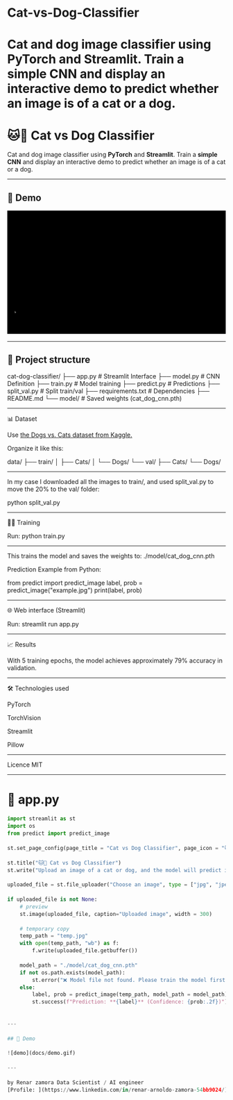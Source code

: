 # Cat-vs-Dog-Classifier
Cat and dog image classifier using **PyTorch** and **Streamlit**. Train a **simple CNN** and display an interactive demo to predict whether an image is of a cat or a dog.
=======
# 🐱🐶 Cat vs Dog Classifier

Cat and dog image classifier using **PyTorch** and **Streamlit**.
Train a **simple CNN** and display an interactive demo to predict whether an image is of a cat or a dog.

---

## 🚀 Demo

![demo](docs/demo.gif)

---

## 📂 Project structure
cat-dog-classifier/
├── app.py          # Streamlit Interface
├── model.py        # CNN Definition
├── train.py        # Model training
├── predict.py      # Predictions
├── split_val.py    # Split train/val
├── requirements.txt # Dependencies
├── README.md
└── model/          # Saved weights (cat_dog_cnn.pth)

---

📊 Dataset

Use [the Dogs vs. Cats dataset from Kaggle.](https://www.kaggle.com/c/dogs-vs-cats/data)

Organize it like this:

data/
├── train/
│   ├── Cats/
│   └── Dogs/
└── val/
    ├── Cats/
    └── Dogs/

---

In my case I downloaded all the images to train/, and used split_val.py to move the 20% to the val/ folder:

python split_val.py

---

🏋️‍♂️ Training

Run:
python train.py

---

This trains the model and saves the weights to:
./model/cat_dog_cnn.pth

Prediction
Example from Python:

from predict import predict_image
label, prob = predict_image("example.jpg")
print(label, prob)

---

🌐 Web interface (Streamlit)

Run:
streamlit run app.py

---

📈 Results

With 5 training epochs, the model achieves approximately 79% accuracy in validation.

---

🛠️ Technologies used

PyTorch

TorchVision

Streamlit

Pillow

---

Licence MIT


---

# 📄 app.py

```python
import streamlit as st
import os
from predict import predict_image

st.set_page_config(page_title = "Cat vs Dog Classifier", page_icon = "🐱🐶")

st.title("🐱🐶 Cat vs Dog Classifier")
st.write("Upload an image of a cat or dog, and the model will predict its class.")

uploaded_file = st.file_uploader("Choose an image", type = ["jpg", "jpeg", "png"])

if uploaded_file is not None:
    # preview
    st.image(uploaded_file, caption="Uploaded image", width = 300)

    # temporary copy
    temp_path = "temp.jpg"
    with open(temp_path, "wb") as f:
        f.write(uploaded_file.getbuffer())

    model_path = "./model/cat_dog_cnn.pth"
    if not os.path.exists(model_path):
        st.error("❌ Model file not found. Please train the model first by running `train.py`.")
    else:
        label, prob = predict_image(temp_path, model_path = model_path)
        st.success(f"Prediction: **{label}** (Confidence: {prob:.2f})")


---

## 🚀 Demo

![demo](docs/demo.gif)

---

by Renar zamora Data Scientist / AI engineer
[Profile: ](https://www.linkedin.com/in/renar-arnoldo-zamora-54bb9024/)
